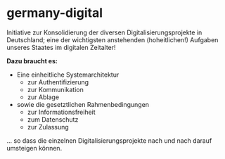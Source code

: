 # germany-digital

Initiative zur Konsolidierung der diversen Digitalisierungsprojekte in Deutschland;
eine der wichtigsten anstehenden (hoheitlichen!) Aufgaben unseres Staates im digitalen Zeitalter!

**Dazu braucht es:**

- Eine einheitliche Systemarchitektur
  - zur Authentifizierung
  - zur Kommunikation
  - zur Ablage
- sowie die gesetztlichen Rahmenbedingungen
  - zur Informationsfreiheit
  - zum Datenschutz
  - zur Zulassung

... so dass die einzelnen Digitalisierungsprojekte nach und nach darauf umsteigen können. 
